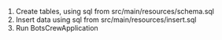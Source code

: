 1. Create tables, using sql from src/main/resources/schema.sql
2. Insert data using sql from src/main/resources/insert.sql
3. Run BotsCrewApplication
